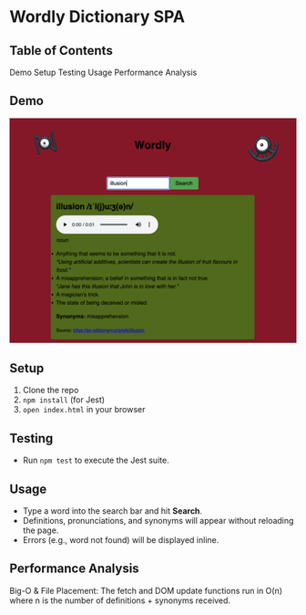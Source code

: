 # Wordly Dictionary SPA

## Table of Contents
Demo
Setup
Testing
Usage
Performance Analysis

## Demo
![wordly demo](./assets/demo.png)

## Setup
1. Clone the repo
2. `npm install` (for Jest)
3. `open index.html` in your browser

## Testing
- Run `npm test` to execute the Jest suite.

## Usage
- Type a word into the search bar and hit **Search**.
- Definitions, pronunciations, and synonyms will appear without reloading the page.
- Errors (e.g., word not found) will be displayed inline.

## Performance Analysis
Big-O & File Placement:
The fetch and DOM update functions run in O(n) where n is the number of definitions + synonyms received. 
